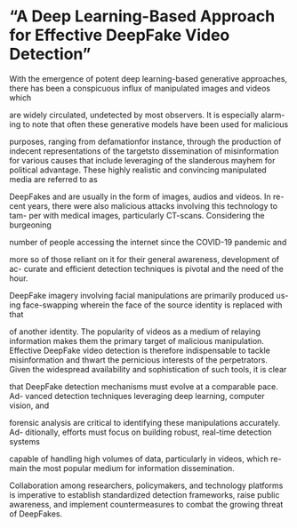 # “A Deep Learning-Based Approach for Effective DeepFake Video Detection”

With the emergence of potent deep learning-based generative approaches,
there has been a conspicuous influx of manipulated images and videos which

are widely circulated, undetected by most observers. It is especially alarm-
ing to note that often these generative models have been used for malicious

purposes, ranging from defamationfor instance, through the production of
indecent representations of the targetsto dissemination of misinformation for
various causes that include leveraging of the slanderous mayhem for political
advantage.
These highly realistic and convincing manipulated media are referred to as

DeepFakes and are usually in the form of images, audios and videos. In re-
cent years, there were also malicious attacks involving this technology to tam-
per with medical images, particularly CT-scans. Considering the burgeoning

number of people accessing the internet since the COVID-19 pandemic and

more so of those reliant on it for their general awareness, development of ac-
curate and efficient detection techniques is pivotal and the need of the hour.

DeepFake imagery involving facial manipulations are primarily produced us-
ing face-swapping wherein the face of the source identity is replaced with that

of another identity.
The popularity of videos as a medium of relaying information makes them the
primary target of malicious manipulation. Effective DeepFake video detection
is therefore indispensable to tackle misinformation and thwart the pernicious
interests of the perpetrators.
Given the widespread availability and sophistication of such tools, it is clear

that DeepFake detection mechanisms must evolve at a comparable pace. Ad-
vanced detection techniques leveraging deep learning, computer vision, and

forensic analysis are critical to identifying these manipulations accurately. Ad-
ditionally, efforts must focus on building robust, real-time detection systems

capable of handling high volumes of data, particularly in videos, which re-
main the most popular medium for information dissemination.

Collaboration among researchers, policymakers, and technology platforms
is imperative to establish standardized detection frameworks, raise public
awareness, and implement countermeasures to combat the growing threat of
DeepFakes.
